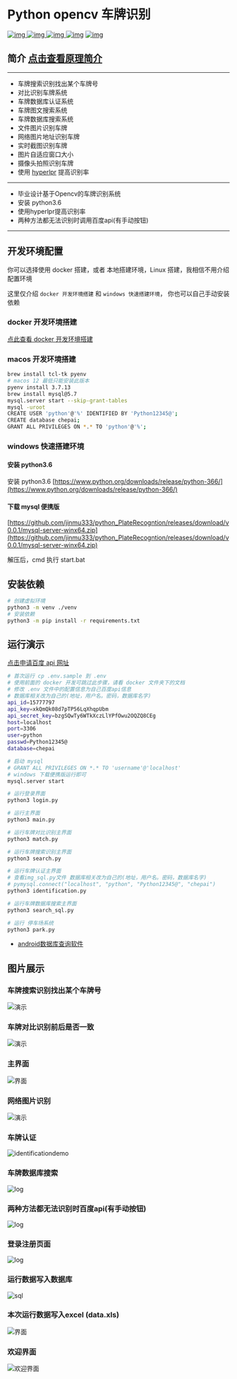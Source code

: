 # Python opencv 车牌识别

[![img](https://img.shields.io/github/stars/jinmu333/python_PlateRecogntion.svg?logoColor=blue&style=for-the-badge) ![img](https://img.shields.io/github/forks/jinmu333/python_PlateRecogntion.svg?logoColor=blue&style=for-the-badge) ![img](https://img.shields.io/github/last-commit/jinmu333/python_PlateRecogntion.svg?color=blue&style=for-the-badge) ![img](https://img.shields.io/badge/python-3-blue.svg?style=for-the-badge)](https://github.com/jinmu333/python_PlateRecogntion)
[![img](https://img.shields.io/badge/link-996.icu-red.svg?style=for-the-badge)](https://github.com/996icu/996.ICU)

## 简介  [点击查看原理简介](doc/doc.md)

****

* 车牌搜索识别找出某个车牌号
* 对比识别车牌系统
* 车牌数据库认证系统
* 车牌图文搜索系统
* 车牌数据库搜索系统
* 文件图片识别车牌
* 网络图片地址识别车牌
* 实时截图识别车牌
* 图片自适应窗口大小
* 摄像头拍照识别车牌
* 使用 [hyperlpr](https://github.com/zeusees/HyperLPR) 提高识别率

****

* 毕业设计基于Opencv的车牌识别系统
* 安装 python3.6
* 使用hyperlpr提高识别率
* 两种方法都无法识别时调用百度api(有手动按钮)

****

## 开发环境配置

你可以选择使用 docker 搭建，或者 本地搭建环境，Linux 搭建，我相信不用介绍配置环境

这里仅介绍 `docker 开发环境搭建` 和 `windows 快速搭建环境`， 你也可以自己手动安装依赖

### docker 开发环境搭建

[点此查看 docker 开发环境搭建](/docker/readme.md)

### macos 开发环境搭建

```bash
brew install tcl-tk pyenv
# macos 12 最低只能安装此版本
pyenv install 3.7.13
brew install mysql@5.7
mysql.server start --skip-grant-tables
mysql -uroot
CREATE USER 'python'@'%' IDENTIFIED BY 'Python12345@';
CREATE database chepai;
GRANT ALL PRIVILEGES ON *.* TO 'python'@'%';
```

### windows 快速搭建环境

#### 安装 python3.6

安装 python3.6 [https://www.python.org/downloads/release/python-366/](https://www.python.org/downloads/release/python-366/)

#### 下载 mysql 便携版

[https://github.com/jinmu333/python_PlateRecogntion/releases/download/v0.0.1/mysql-server-winx64.zip](https://github.com/jinmu333/python_PlateRecogntion/releases/download/v0.0.1/mysql-server-winx64.zip)

解压后，cmd 执行 start.bat

## 安装依赖

``` bash
# 创建虚拟环境
python3 -m venv ./venv
# 安装依赖
python3 -m pip install -r requirements.txt
```

## 运行演示

[点击申请百度 api 网址](https://cloud.baidu.com/product/ocr)

``` bash
# 首次运行 cp .env.sample 到 .env
# 使用前面的 docker 开发可跳过此步骤，请看 docker 文件夹下的文档
# 修改 .env 文件中的配置信息为自己百度api信息
# 数据库相关改为自己的(地址，用户名。密码，数据库名字)
api_id=15777797
api_key=xkQmQk08d7pTP56LqXhqpUbm
api_secret_key=bzgSQwTy6WTkXczLlYPfOwu2OQZQ8CEg
host=localhost
port=3306
user=python
passwd=Python12345@
database=chepai

# 启动 mysql
# GRANT ALL PRIVILEGES ON *.* TO 'username'@'localhost'
# windows 下载便携版运行即可
mysql.server start

# 运行登录界面
python3 login.py

# 运行主界面
python3 main.py

# 运行车牌对比识别主界面
python3 match.py

# 运行车牌搜索识别主界面
python3 search.py

# 运行车牌认证主界面
# 查看img_sql.py文件 数据库相关改为自己的(地址，用户名。密码，数据库名字)
# pymysql.connect("localhost", "python", "Python12345@", "chepai")
python3 identification.py

# 运行车牌数据库搜索主界面
python3 search_sql.py

# 运行 停车场系统
python3 park.py
```

* [android数据库查询软件](https://github.com/jinmu333/android_sql)

## 图片展示

### 车牌搜索识别找出某个车牌号

![演示](pic/searchpic.png)

### 车牌对比识别前后是否一致

![演示](pic/duibi.gif)

### 主界面

![界面](pic/4.png)

### 网络图片识别

![演示](pic/3.png)

### 车牌认证

![identificationdemo](pic/identificationdemo.png)

### 车牌数据库搜索

![log](pic/search_sql.png)

### 两种方法都无法识别时百度api(有手动按钮)

![log](pic/api.png)

### 登录注册页面

![log](pic/log.gif)

### 运行数据写入数据库

![sql](pic/sql.png)

### 本次运行数据写入excel (data.xls)

![界面](pic/1.png)

### 欢迎界面

![欢迎界面](pic/2.png)
